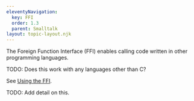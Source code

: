 ```yaml
---
eleventyNavigation:
  key: FFI
  order: 1.3
  parent: Smalltalk
layout: topic-layout.njk
---
```


The Foreign Function Interface (FFI) enables
calling code written in other programming languages.

TODO: Does this work with any languages other than C?

See <a href="https://itchyeyes.net/articles/cuis-smalltalk.html"
target="_blank">Using the FFI</a>.

TODO: Add detail on this.
